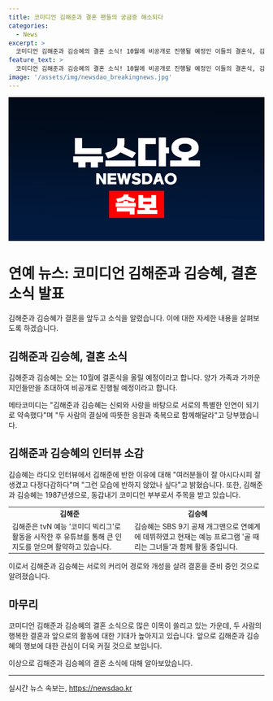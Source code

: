 ```yaml
---
title: 코미디언 김해준과 결혼 팬들의 궁금증 해소되다
categories:
  - News
excerpt: >
  코미디언 김해준과 김승혜의 결혼 소식! 10월에 비공개로 진행될 예정인 이들의 결혼식, 김승혜의 인터뷰 내용, 코미디언 부부로서의 활약 등이 소개되었다. 또한, 김해준은 유튜브와 예능 프로그램을 통해 인지도를 높이는 등 활발한 활동을 이어가고 있으며, 김승혜는 축구 실력을 펼치며 예능계에서 활약 중이라고 전해졌다. 두 사람의 결혼을 응원하며 부부로서의 새로운 도약을 기대하는 소식이 전해졌다.
feature_text: >
  코미디언 김해준과 김승혜의 결혼 소식! 10월에 비공개로 진행될 예정인 이들의 결혼식, 김승혜의 인터뷰 내용, 코미디언 부부로서의 활약 등이 소개되었다. 또한, 김해준은 유튜브와 예능 프로그램을 통해 인지도를 높이는 등 활발한 활동을 이어가고 있으며, 김승혜는 축구 실력을 펼치며 예능계에서 활약 중이라고 전해졌다. 두 사람의 결혼을 응원하며 부부로서의 새로운 도약을 기대하는 소식이 전해졌다.
image: '/assets/img/newsdao_breakingnews.jpg'
---
```


<p><img src="/assets/img/newsdao_breakingnews.jpg" alt="firstkoreanews 속보" /></p>

<h1>연예 뉴스: 코미디언 김해준과 김승혜, 결혼 소식 발표</h1>

<p>김해준과 김승혜가 결혼을 앞두고 소식을 알렸습니다. 이에 대한 자세한 내용을 살펴보도록 하겠습니다. </p>

<h2 data-ke-size="size26">김해준과 김승혜, 결혼 소식</h2>

<p>김해준과 김승혜는 오는 10월에 결혼식을 올릴 예정이라고 합니다. 양가 가족과 가까운 지인들만을 초대하여 비공개로 진행될 예정이라고 합니다.</p>

<p data-ke-size="size16">메타코미디는 "김해준과 김승혜는 신뢰와 사랑을 바탕으로 서로의 특별한 인연이 되기로 약속했다"며 "두 사람의 결실에 따뜻한 응원과 축복으로 함께해달라"고 당부했습니다.</p>

<h2 data-ke-size="size26">김해준과 김승혜의 인터뷰 소감</h2>

<p>김승혜는 라디오 인터뷰에서 김해준에 반한 이유에 대해 "여러분들이 잘 아시다시피 잘 생겼고 다정다감하다"며 "그런 모습에 반하지 않았나 싶다"고 밝혔습니다. 또한, 김해준과 김승혜는 1987년생으로, 동갑내기 코미디언 부부로서 주목을 받고 있습니다.</p>

<table>
  <tr>
    <td style="text-align: center; height: 17px;"><b>김해준</b></td>
    <td style="text-align: center; height: 17px;"><b>김승혜</b></td>
  </tr>
  <tr>
    <td>김해준은 tvN 예능 '코미디 빅리그'로 활동을 시작한 후 유튜브를 통해 큰 인지도를 얻으며 활약하고 있습니다.</td>
    <td>김승혜는 SBS 9기 공채 개그맨으로 연예계에 데뷔하였고 현재는 예능 프로그램 '골 때리는 그녀들'과 함께 활동 중입니다.</td>
  </tr>
</table>

<p data-ke-size="size16">이로서 김해준과 김승혜는 서로의 커리어 경로와 개성을 살려 결혼을 준비 중인 것으로 알려졌습니다.</p>

<h2 data-ke-size="size26">마무리</h2>

<p>코미디언 김해준과 김승혜의 결혼 소식으로 많은 이목이 쏠리고 있는 가운데, 두 사람의 행복한 결혼과 앞으로의 활동에 대한 기대가 높아지고 있습니다. 앞으로 김해준과 김승혜의 행보에 대한 관심이 더욱 커질 것으로 보입니다.</p>

<p data-ke-size="size16">이상으로 김해준과 김승혜의 결혼 소식에 대해 알아보았습니다.</p>

<hr>
실시간 뉴스 속보는, <a href="https://newsdao.kr" rel="dofollow">https://newsdao.kr</a>


